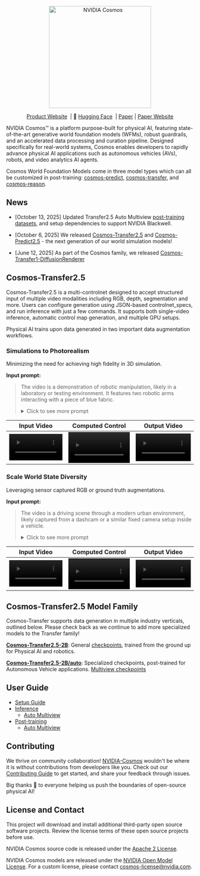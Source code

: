 <p align="center">
    <img src="https://github.com/user-attachments/assets/28f2d612-bbd6-44a3-8795-833d05e9f05f" width="274" alt="NVIDIA Cosmos"/>
</p>

<p align="center">
  <a href="https://www.nvidia.com/en-us/ai/cosmos/"> Product Website</a>&nbsp | 🤗 <a href="https://huggingface.co/nvidia/Cosmos-Transfer2.5-2B">Hugging Face</a>&nbsp | <a href="https://research.nvidia.com/publication/2025-09_world-simulation-video-foundation-models-physical-ai">Paper</a> | <a href="https://research.nvidia.com/labs/dir/cosmos-transfer2.5/">Paper Website</a>
</p>

NVIDIA Cosmos™ is a platform purpose-built for physical AI, featuring state-of-the-art generative world foundation models (WFMs), robust guardrails, and an accelerated data processing and curation pipeline. Designed specifically for real-world systems, Cosmos enables developers to rapidly advance physical AI applications such as autonomous vehicles (AVs), robots, and video analytics AI agents.

Cosmos World Foundation Models come in three model types which can all be customized in post-training: [cosmos-predict](https://github.com/nvidia-cosmos/cosmos-predict2.5), [cosmos-transfer](https://github.com/nvidia-cosmos/cosmos-transfer2.5), and [cosmos-reason](https://github.com/nvidia-cosmos/cosmos-reason1).

## News

* [October 13, 2025] Updated Transfer2.5 Auto Multiview [post-training datasets](https://github.com/nvidia-cosmos/cosmos-transfer2.5/blob/main/docs/post-training_auto_multiview.md), and setup dependencies to support NVIDIA Blackwell.
  
* [October 6, 2025] We released [Cosmos-Transfer2.5](https://github.com/nvidia-cosmos/cosmos-transfer2.5) and [Cosmos-Predict2.5](https://github.com/nvidia-cosmos/cosmos-predict2.5) - the next generation of our world simulation models!

* [June 12, 2025] As part of the Cosmos family, we released [Cosmos-Transfer1-DiffusionRenderer](https://github.com/nv-tlabs/cosmos-transfer1-diffusion-renderer)

## Cosmos-Transfer2.5

Cosmos-Transfer2.5 is a multi-controlnet designed to accept structured input of multiple video modalities including RGB, depth, segmentation and more. Users can configure generation using JSON-based controlnet_specs, and run inference with just a few commands. It supports both single-video inference, automatic control map generation, and multiple GPU setups.

Physical AI trains upon data generated in two important data augmentation workflows.

### Simulations to Photorealism

Minimizing the need for achieving high fidelity in 3D simulation.

**Input prompt:**
> The video is a demonstration of robotic manipulation, likely in a laboratory or testing environment. It features two robotic arms interacting with a piece of blue fabric. <details> <summary>Click to see more prompt</summary>
> The setting is a room with a beige couch in the background, providing a neutral backdrop for the robotic activity. The robotic arms are positioned on either side of the fabric, which is placed on a yellow cushion. The left robotic arm is white with a black gripper, while the right arm is black with a more complex, articulated gripper. At the beginning, the fabric is laid out on the cushion. The left robotic arm approaches the fabric, its gripper opening and closing as it positions itself. The right arm remains stationary initially, poised to assist. As the video progresses, the left arm grips the fabric, lifting it slightly off the cushion. The right arm then moves in, its gripper adjusting to grasp the opposite side of the fabric. Both arms work in coordination, lifting and holding the fabric between them. The fabric is manipulated with precision, showcasing the dexterity and control of the robotic arms. The camera remains static throughout, focusing on the interaction between the robotic arms and the fabric, allowing viewers to observe the detailed movements and coordination involved in the task.</details>

| Input Video | Computed Control | Output Video |
| --- | --- | --- |
| <video src="https://github.com/user-attachments/assets/bffc031e-3933-4511-a659-136965931ab0" width="100%" alt="Input video" controls></video> | <video src="https://github.com/user-attachments/assets/8ed4c49c-af26-4318-b95a-32f9cf44d992" width="100%" alt="Control map video" controls></video> | <video src="https://github.com/user-attachments/assets/88f7e63b-efe1-46ff-8174-df2f01462c53" width="100%" alt="Output video" controls></video> |

### Scale World State Diversity

Leveraging sensor captured RGB or ground truth augmentations.

**Input prompt:**
> The video is a driving scene through a modern urban environment, likely captured from a dashcam or a similar fixed camera setup inside a vehicle. <details><summary>Click to see more prompt</summary>
> The scene unfolds on a wide, multi-lane road flanked by tall, modern buildings with glass facades. The road is relatively empty, with only a few cars visible, including a black car directly ahead of the camera, maintaining a steady pace. The camera remains static, providing a consistent view of the road and surroundings as the vehicle moves forward.On the left side of the road, there are several trees lining the sidewalk, providing a touch of greenery amidst the urban setting. Pedestrians are visible on the sidewalks, some walking leisurely, while others stand near the buildings. The buildings are a mix of architectural styles, with some featuring large glass windows and others having more traditional concrete exteriors. A few commercial signs and logos are visible on the buildings, indicating the presence of businesses and offices.Traffic cones are placed on the road ahead, suggesting some form of roadwork or lane closure, guiding the vehicles to merge or change lanes. The road markings are clear, with white arrows indicating the direction of travel. The sky is clear, suggesting a sunny day, which enhances the visibility of the scene. Throughout the video, the vehicle maintains a steady speed, and the camera captures the gradual approach towards the intersection, where the road splits into different directions. The overall atmosphere is calm and orderly, typical of a city during non-peak hours.</details>

| Input Video | Computed Control | Output Video |
| --- | --- | --- |
| <video src="https://github.com/user-attachments/assets/4705c192-b8c6-4ba3-af7f-fd968c4a3eeb" width="100%" alt="Input video" controls></video> | <video src="https://github.com/user-attachments/assets/ba92fa5d-2972-463e-af2e-a637a810a463" width="100%" alt="Control map video" controls></video> | <video src="https://github.com/user-attachments/assets/0c5151d4-968b-42ad-a517-cdc0dde37ee5" width="100%" alt="Output video" controls></video> |

## Cosmos-Transfer2.5 Model Family

Cosmos-Transfer supports data generation in multiple industry verticals, outlined below. Please check back as we continue to add more specialized models to the Transfer family!

[**Cosmos-Transfer2.5-2B**](docs/inference.md): General [checkpoints](https://huggingface.co/nvidia/Cosmos-Transfer2.5-2B), trained from the ground up for Physical AI and robotics.

[**Cosmos-Transfer2.5-2B/auto**](docs/inference_auto_multiview.md): Specialized checkpoints, post-trained for Autonomous Vehicle applications. [Multiview checkpoints](https://huggingface.co/nvidia/Cosmos-Transfer2.5-2B/tree/main/auto)

## User Guide

* [Setup Guide](docs/setup.md)
* [Inference](docs/inference.md)
  * [Auto Multiview](docs/inference_auto_multiview.md)
* [Post-training](docs/post-training.md)
  * [Auto Multiview](docs/post-training_auto_multiview.md)

## Contributing

We thrive on community collaboration! [NVIDIA-Cosmos](https://github.com/nvidia-cosmos/) wouldn't be where it is without contributions from developers like you. Check out our [Contributing Guide](CONTRIBUTING.md) to get started, and share your feedback through issues.

Big thanks 🙏 to everyone helping us push the boundaries of open-source physical AI!

## License and Contact

This project will download and install additional third-party open source software projects. Review the license terms of these open source projects before use.

NVIDIA Cosmos source code is released under the [Apache 2 License](https://www.apache.org/licenses/LICENSE-2.0).

NVIDIA Cosmos models are released under the [NVIDIA Open Model License](https://www.nvidia.com/en-us/agreements/enterprise-software/nvidia-open-model-license). For a custom license, please contact [cosmos-license@nvidia.com](mailto:cosmos-license@nvidia.com).
